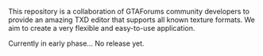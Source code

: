 This repository is a collaboration of GTAForums community developers to provide
an amazing TXD editor that supports all known texture formats. We aim to create
a very flexible and easy-to-use application.

Currently in early phase... No release yet.